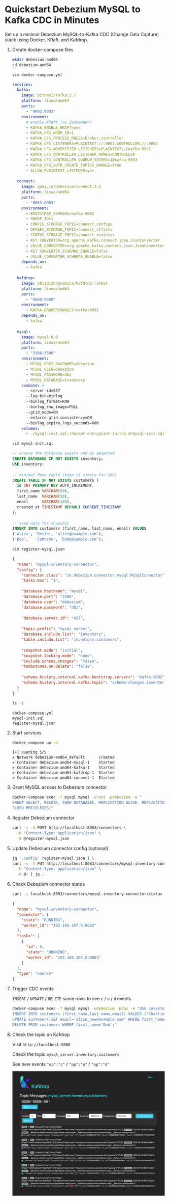 # Quickstart Debezium MySQL to Kafka CDC in Minutes

Set up a minimal Debezium MySQL-to-Kafka CDC (Change Data Capture) stack using Docker, KRaft, and Kafdrop.

1. Create docker-compose files

    ```bash
    mkdir debezium-amd64
    cd debezium-amd64
    ```

    ```bash
    vim docker-compose.yml
    ```

    ```yaml
    services:
      kafka:
        image: bitnami/kafka:3.7
        platform: linux/amd64
        ports:
          - "9092:9092"
        environment:
          # enable KRaft (no Zookeeper)
          - KAFKA_ENABLE_KRAFT=yes
          - KAFKA_CFG_NODE_ID=1
          - KAFKA_CFG_PROCESS_ROLES=broker,controller
          - KAFKA_CFG_LISTENERS=PLAINTEXT://:9092,CONTROLLER://:9093
          - KAFKA_CFG_ADVERTISED_LISTENERS=PLAINTEXT://kafka:9092
          - KAFKA_CFG_CONTROLLER_LISTENER_NAMES=CONTROLLER
          - KAFKA_CFG_CONTROLLER_QUORUM_VOTERS=1@kafka:9093
          - KAFKA_CFG_AUTO_CREATE_TOPICS_ENABLE=true
          - ALLOW_PLAINTEXT_LISTENER=yes

      connect:
        image: quay.io/debezium/connect:3.2
        platform: linux/amd64
        ports:
          - "8083:8083"
        environment:
          - BOOTSTRAP_SERVERS=kafka:9092
          - GROUP_ID=1
          - CONFIG_STORAGE_TOPIC=connect_configs
          - OFFSET_STORAGE_TOPIC=connect_offsets
          - STATUS_STORAGE_TOPIC=connect_statuses
          - KEY_CONVERTER=org.apache.kafka.connect.json.JsonConverter
          - VALUE_CONVERTER=org.apache.kafka.connect.json.JsonConverter
          - KEY_CONVERTER_SCHEMAS_ENABLE=false
          - VALUE_CONVERTER_SCHEMAS_ENABLE=false
        depends_on:
          - kafka

      kafdrop:
        image: obsidiandynamics/kafdrop:latest
        platform: linux/amd64
        ports:
          - "9000:9000"
        environment:
          - KAFKA_BROKERCONNECT=kafka:9092
        depends_on:
          - kafka

      mysql:
        image: mysql:8.0
        platform: linux/amd64
        ports:
          - "3306:3306"
        environment:
          - MYSQL_ROOT_PASSWORD=debezium
          - MYSQL_USER=debezium
          - MYSQL_PASSWORD=dbz
          - MYSQL_DATABASE=inventory
        command: >
          --server-id=857
          --log-bin=binlog
          --binlog_format=ROW
          --binlog_row_image=FULL
          --gtid_mode=ON
          --enforce-gtid-consistency=ON
          --binlog_expire_logs_seconds=600
        volumes:
          - ./mysql-init.sql:/docker-entrypoint-initdb.d/mysql-init.sql
    ```

    ```bash
    vim mysql-init.sql
    ```

    ```sql
    -- ensure the database exists and is selected
    CREATE DATABASE IF NOT EXISTS inventory;
    USE inventory;

    -- minimal demo table (keep it simple for CDC)
    CREATE TABLE IF NOT EXISTS customers (
      id INT PRIMARY KEY AUTO_INCREMENT,
      first_name VARCHAR(50),
      last_name  VARCHAR(50),
      email      VARCHAR(100),
      created_at TIMESTAMP DEFAULT CURRENT_TIMESTAMP
    );

    -- seed data for snapshot
    INSERT INTO customers (first_name, last_name, email) VALUES
    ('Alice', 'Smith', 'alice@example.com'),
    ('Bob',   'Johnson', 'bob@example.com');
    ```

    ```bash
    vim register-mysql.json
    ```

    ```json
    {
      "name": "mysql-inventory-connector",
      "config": {
        "connector.class": "io.debezium.connector.mysql.MySqlConnector",
        "tasks.max": "1",

        "database.hostname": "mysql",
        "database.port": "3306",
        "database.user": "debezium",
        "database.password": "dbz",

        "database.server.id": "857",

        "topic.prefix": "mysql_server",
        "database.include.list": "inventory",
        "table.include.list": "inventory.customers",

        "snapshot.mode": "initial",
        "snapshot.locking.mode": "none",
        "include.schema.changes": "false",
        "tombstones.on.delete": "false",

        "schema.history.internal.kafka.bootstrap.servers": "kafka:9092",
        "schema.history.internal.kafka.topic": "schema-changes.inventory"
      }
    }
    ```

    ```bash
    ls -1
    ```

    ```plain
    docker-compose.yml
    mysql-init.sql
    register-mysql.json
    ```

2. Start services

    ```bash
    docker-compose up -d
    ```

    ```plain
    [+] Running 5/5
    ✔ Network debezium-amd64_default      Created
    ✔ Container debezium-amd64-mysql-1    Started
    ✔ Container debezium-amd64-kafka-1    Started
    ✔ Container debezium-amd64-kafdrop-1  Started
    ✔ Container debezium-amd64-connect-1  Started
    ```

3. Grant MySQL access to Debezium connector

    ```bash
    docker-compose exec -T mysql mysql -uroot -pdebezium -e "
    GRANT SELECT, RELOAD, SHOW DATABASES, REPLICATION SLAVE, REPLICATION CLIENT, LOCK TABLES ON *.* TO 'debezium'@'%';
    FLUSH PRIVILEGES;"
    ```

4. Register Debezium connector

    ```bash
    curl -s -X POST http://localhost:8083/connectors \
      -H "Content-Type: application/json" \
      -d @register-mysql.json
    ```

5. Update Debezium connector config (optional)

    ```bash
    jq '.config' register-mysql.json | \
    curl -s -X PUT http://localhost:8083/connectors/mysql-inventory-connector/config \
      -H "Content-Type: application/json" \
      -d @- | jq .
    ```

6. Check Debezium connector status

    ```bash
    curl -s localhost:8083/connectors/mysql-inventory-connector/status | jq .
    ```

    ```json
    {
      "name": "mysql-inventory-connector",
      "connector": {
        "state": "RUNNING",
        "worker_id": "192.168.107.5:8083"
      },
      "tasks": [
        {
          "id": 0,
          "state": "RUNNING",
          "worker_id": "192.168.107.5:8083"
        }
      ],
      "type": "source"
    }
    ```

7. Trigger CDC events

    `INSERT` / `UPDATE` / `DELETE` some rows to see `c` / `u` / `d` events

    ```bash
    docker-compose exec -T mysql mysql -udebezium -pdbz -e "USE inventory;
    INSERT INTO customers (first_name,last_name,email) VALUES ('Charlie','Wang','charlie@example.com');
    UPDATE customers SET email='alice_new@example.com' WHERE first_name='Alice';
    DELETE FROM customers WHERE first_name='Bob';"
    ```

8. Check the topic on Kafdrop

    Visit `http://localhost:9000`

    Check the topic `mysql_server.inventory.customers`

    See new events `"op":"c"` / `"op":"u"` / `"op":"d"`

    ![kafdrop_topic_msg_c_u_d](kafdrop_topic_msg_c_u_d.png)
